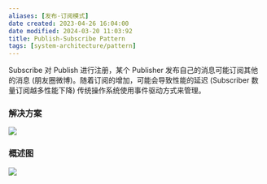 ```yaml
---
aliases: [发布-订阅模式]
date created: 2023-04-26 16:04:00
date modified: 2024-03-20 11:03:92
title: Publish-Subscribe Pattern
tags: [system-architecture/pattern]
---
```


Subscribe 对 Publish 进行注册，某个 Publisher 发布自己的消息可能订阅其他的消息 (朋友圈微博)。随着订阅的增加，可能会导致性能的延迟 (Subscriber 数量订阅越多性能下降)
传统操作系统使用事件驱动方式来管理。

### 解决方案
![](https://spricoder.oss-cn-shanghai.aliyuncs.com/2021-Software-System-Design/img/lec14/18.png)

### 概述图
![](https://spricoder.oss-cn-shanghai.aliyuncs.com/2021-Software-System-Design/img/lec14/19.png)